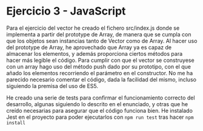 # Ejercicio 3 - JavaScript
Para el ejercicio del vector he creado el fichero src/index.js donde se implementa a partir del prototype de Array, de manera que se cumpla con que los objetos sean instancias tanto de Vector como de Array.
Al hacer uso del prototype de Array, he aprovechado que Array ya es capaz de almacenar los elementos, y además proporciona ciertos métodos para hacer más legible el código. Para cumplir con que el vector se construyese con un array hago uso del método push dado por su prototipo, con el que añado los elementos recorriendo el parámetro en el constructor.
No me ha parecido necesario comentar el código, dada la facilidad del mismo, incluso siguiendo la premisa del uso de ES5.

He creado una serie de tests para confirmar el funcionamiento correcto del desarrollo, algunas siguiendo lo descrito en el enunciado, y otras que he creído necesarias para asegurar que el código funciona bien. He instalado Jest en el proyecto para poder ejecutarlos con `npm run test` tras hacer `npm install`